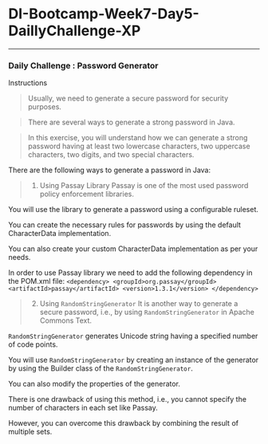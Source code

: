 # DI-Bootcamp-Week7-Day5-DaillyChallenge-XP
---
### Daily Challenge : Password Generator
Instructions
> Usually, we need to generate a secure password for security purposes.

> There are several ways to generate a strong password in Java.

> In this exercise, you will understand how we can generate a strong password having at least two lowercase characters, two uppercase characters, 
> two digits, and two special characters.

There are the following ways to generate a password in Java:
>1. Using Passay Library
Passay is one of the most used password policy enforcement libraries.

You will use the library to generate a password using a configurable ruleset.

You can create the necessary rules for passwords by using the default CharacterData implementation.

You can also create your custom CharacterData implementation as per your needs.

In order to use Passay library we need to add the following dependency in the POM.xml file:
`<dependency>
        <groupId>org.passay</groupId>
        <artifactId>passay</artifactId>
        <version>1.3.1</version>
</dependency>`

>2. Using `RandomStringGenerator`
It is another way to generate a secure password, i.e., by using `RandomStringGenerator` in Apache Commons Text.

`RandomStringGenerator` generates Unicode string having a specified number of code points.

You will use `RandomStringGenerator` by creating an instance of the generator by using the Builder class of the `RandomStringGenerator`.

You can also modify the properties of the generator.

There is one drawback of using this method, i.e., you cannot specify the number of characters in each set like Passay.

However, you can overcome this drawback by combining the result of multiple sets.

